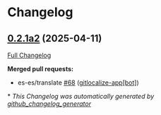 # Changelog

## [0.2.1a2](https://github.com/OpenVoiceOS/ovos-skill-hello-world/tree/0.2.1a2) (2025-04-11)

[Full Changelog](https://github.com/OpenVoiceOS/ovos-skill-hello-world/compare/0.2.0...0.2.1a2)

**Merged pull requests:**

- es-es/translate [\#68](https://github.com/OpenVoiceOS/ovos-skill-hello-world/pull/68) ([gitlocalize-app[bot]](https://github.com/apps/gitlocalize-app))



\* *This Changelog was automatically generated by [github_changelog_generator](https://github.com/github-changelog-generator/github-changelog-generator)*
